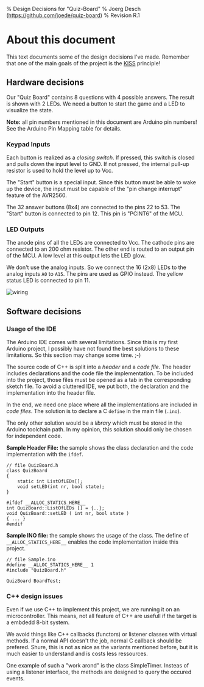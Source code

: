 % Design Decisions for "Quiz-Board"
% Joerg Desch (https://github.com/joede/quiz-board)
% Revision R.1

# About this document

This text documents some of the design decisions I've made. Remember that
one of the main goals of the project is the
[KISS](http://en.wikipedia.org/wiki/KISS_principle) principle!



## Hardware decisions

Our "Quiz Board" contains 8 questions with 4 possible answers. The result is
shown with 2 LEDs. We need a button to start the game and a LED to visualize the
state.

**Note:** all pin numbers mentioned in this document are Arduino pin numbers! See
the Arduino Pin Mapping table for details.

### Keypad Inputs

Each button is realized as a *closing switch*. If pressed, this switch is closed
and pulls down the input level to GND. If not pressed, the internal pull-up
resistor is used to hold the level up to Vcc.

The "Start" button is a special input. Since this button must be able to wake up
the device, the input must be capable of the "pin change interrupt" feature of
the AVR2560.

The 32 answer buttons (8x4) are connected to the pins 22 to 53. The "Start"
button is connected to pin 12. This pin is "PCINT6" of the MCU.

### LED Outputs

The anode pins of all the LEDs are connected to Vcc. The cathode pins are connected
to an 200 ohm resistor. The other end is routed to an output pin of the MCU.
A low level at this output lets the LED glow.

We don't use the analog inputs. So we connect the 16 (2x8) LEDs to the analog
inputs `A0` to `A15`. The pins are used as GPIO instead. The yellow status LED
is connected to pin 11.

![wiring](https://raw.github.com/joede/quiz-board/master/docs/images/Wiring-sketch.png)


## Software decisions

### Usage of the IDE

The Arduino IDE comes with several limitations. Since this is my first
Arduino project, I possibly have not found the best solutions to these
limitations. So this section may change some time. ;-)

The source code of C++ is split into a *header* and a *code file*. The
header includes declarations and the code file the implementation.
To be included into the project, those files must be opened as a tab in the
corresponding sketch file. To avoid a cluttered IDE, we put both, the
declaration and the implementation into the header file.

In the end, we need one place where all the implementations are included in
*code files*. The solution is to declare a C `define` in the main file (`.ino`).

The only other solution would be a *library* which must be stored in the Arduino
toolchain path. In my opinion, this solution should only be chosen for
independent code.

**Sample Header File:** the sample shows the class declaration and the code
implementation with the `ifdef`.

~~~~~
// file QuizBoard.h
class QuizBoard
{
    static int ListOfLEDs[];
    void setLED(int nr, bool state);
}

#ifdef __ALLOC_STATICS_HERE__
int QuizBoard::ListOfLEDs [] = {..};
void QuizBoard::setLED ( int nr, bool state )
{ ... }
#endif
~~~~~

**Sample INO file:** the sample shows the usage of the class. The define of
`__ALLOC_STATICS_HERE__` enables the code implementation inside this project.

~~~~~
// file Sample.ino
#define __ALLOC_STATICS_HERE__ 1
#include "QuizBoard.h"

QuizBoard BoardTest;
~~~~~


### C++ design issues

Even if we use C++ to implement this project, we are running it on an
microcontroller. This means, not all feature of C++ are usefull if the
target is a embdedd 8-bit system.

We avoid things like C++ callbacks (functors) or listener classes with
virtual methods. If a normal API doesn't the job, normal C callback should be
prefered. Shure, this is not as nice as the variants mentioned before, but
it is much easier to understand and is costs less ressources.

One example of such a "work arond" is the class SimpleTimer. Insteas of using
a listener interface, the methods are designed to query the occured events.
